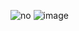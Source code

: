 ![no](https://i.pinimg.com/originals/6b/82/18/6b8218ff0e97bb033c01ba3608203543.jpg)
![image](https://i.redd.it/b821e9n1sig41.png)
